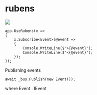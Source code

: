 # rubens
![](https://i.imgur.com/ZRPMZau.png)
```
app.UseRubens(x =>
{
    x.Subscribe<Event>(@event =>
    {
        Console.WriteLine($">{@event}");
        Console.WriteLine($"<{@event}");
    });
});
```
Publishing events
 
```
await _bus.Publish(new Event());
```
 where Event : IEvent
